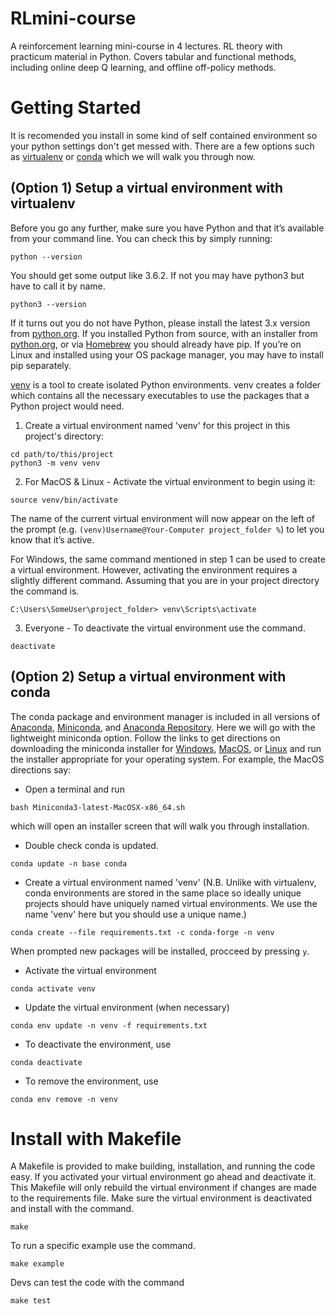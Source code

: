 # RLmini-course
A reinforcement learning mini-course in 4 lectures. RL theory with practicum material in Python. Covers tabular and functional methods, including online deep Q learning, and offline off-policy methods.

# Getting Started
It is recomended you install in some kind of self contained environment so your
python settings don't get messed with. There are a few options such as
[virtualenv](http://pypi.org/project/virtualenv)
or [conda](https://docs.conda.io/projects/conda/en/latest/) which we will walk
you through now.

## (Option 1) Setup a virtual environment with virtualenv
Before you go any further, make sure you have Python and that it’s available
from your command line. You can check this by simply running:
```
python --version
```
You should get some output like 3.6.2. If not you may have python3 but have to call it by name.
```
python3 --version
```
If it turns out you do not have Python, please install
the latest 3.x version from [python.org](python.org).
If you installed Python from source, with an installer from
[python.org](python.org), or via [Homebrew](https://brew.sh/) you should already
have pip. If you’re on Linux and installed using your OS package manager, you may have to install pip separately.

[venv](https://docs.python.org/3/library/venv.html) is a tool to create isolated
Python environments. venv creates a folder which contains all the
necessary executables to use the packages that a Python project would need.

1. Create a virtual environment named 'venv' for this project in this
project's directory:
```
cd path/to/this/project
python3 -m venv venv
```
2. For MacOS & Linux - Activate the virtual environment to begin using it:
```
source venv/bin/activate
```
The name of the current virtual environment will now appear on the left of the
prompt (e.g. `(venv)Username@Your-Computer project_folder %`) to let you know that
it’s active.

For Windows, the same command mentioned in step 1 can be used to create a
virtual environment. However, activating the environment requires a slightly
different command. Assuming that you are in your project directory the command is.
```
C:\Users\SomeUser\project_folder> venv\Scripts\activate
```
3. Everyone - To deactivate the virtual environment use the command.
```
deactivate
```

## (Option 2) Setup a virtual environment with conda
The conda package and environment manager is included in all versions of
[Anaconda](https://docs.conda.io/projects/conda/en/latest/glossary.html#anaconda-glossary),
[Miniconda](https://docs.conda.io/projects/conda/en/latest/glossary.html#miniconda-glossary),
and [Anaconda Repository](https://docs.continuum.io/anaconda-repository/).
Here we will go with the lightweight miniconda option.
Follow the links to get directions on downloading the miniconda installer for
[Windows](https://conda.io/docs/user-guide/install/windows.html),
[MacOS](https://conda.io/docs/user-guide/install/macos.html), or
[Linux](https://conda.io/docs/user-guide/install/linux.html) and run the
installer appropriate for your operating system. For example, the MacOS
directions say:
+ Open a terminal and run
```
bash Miniconda3-latest-MacOSX-x86_64.sh
```
which will open an installer screen that will walk you through installation.
+ Double check conda is updated.
```
conda update -n base conda
```
+ Create a virtual environment named 'venv' (N.B. Unlike with virtualenv, conda
environments are stored in the same place so ideally unique projects should
have uniquely named virtual environments. We use the name 'venv' here but
you should use a unique name.)
```
conda create --file requirements.txt -c conda-forge -n venv
```
When prompted new packages will be installed, procceed by pressing `y`.
+ Activate the virtual environment
```
conda activate venv
```
+ Update the virtual environment (when necessary)
```
conda env update -n venv -f requirements.txt
```
+ To deactivate the environment, use
```
conda deactivate
```
+ To remove the environment, use
```
conda env remove -n venv
```


# Install with Makefile
A Makefile is provided to make building, installation, and running the code easy.
If you activated your virtual environment go ahead and deactivate it.
This Makefile will only rebuild the virtual environment if changes are made to
the requirements file.
Make sure the virtual environment is deactivated and install with the command.
```
make
```
To run a specific example use the command.
```
make example
```
Devs can test the code with the command
```
make test
```
